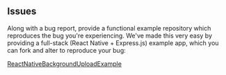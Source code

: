 ## Issues

Along with a bug report, provide a functional example repository which
reproduces the bug you're experiencing. We've made this very easy by providing
a full-stack (React Native + Express.js) example app, which you can fork and
alter to reproduce your bug:

[ReactNativeBackgroundUploadExample](https://github.com/Vydia/ReactNativeBackgroundUploadExample)

